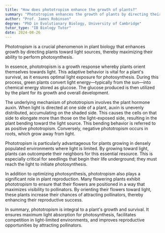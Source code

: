 ```yaml
---
title: "How does phototropism enhance the growth of plants?"
summary: "Phototropism enhances the growth of plants by directing their growth towards the light source, maximising photosynthesis."
author: "Prof. James Robinson"
degree: "PhD in Evolutionary Biology, University of Cambridge"
tutor_type: "IB Biology Tutor"
date: 2024-08-26
---
```


Phototropism is a crucial phenomenon in plant biology that enhances growth by directing plants toward light sources, thereby maximizing their ability to perform photosynthesis.

In essence, phototropism is a growth response whereby plants orient themselves towards light. This adaptive behavior is vital for a plant's survival, as it ensures optimal light exposure for photosynthesis. During this process, green plants convert light energy—typically from the sun—into chemical energy stored as glucose. The glucose produced is then utilized by the plant for its growth and overall development.

The underlying mechanism of phototropism involves the plant hormone auxin. When light is directed at one side of a plant, auxin is unevenly distributed, accumulating on the shaded side. This causes the cells on that side to elongate more than those on the light-exposed side, resulting in the plant bending toward the light source. This bending behavior is referred to as positive phototropism. Conversely, negative phototropism occurs in roots, which grow away from light.

Phototropism is particularly advantageous for plants growing in densely populated environments where light is limited. By growing toward light, plants can outcompete their neighbors for this essential resource. This is especially critical for seedlings that begin their life underground; they must reach the light to initiate photosynthesis.

In addition to optimizing photosynthesis, phototropism also plays a significant role in plant reproduction. Many flowering plants exhibit phototropism to ensure that their flowers are positioned in a way that maximizes visibility to pollinators. By orienting their flowers toward light, these plants increase their chances of attracting pollinators, thereby enhancing their reproductive success.

In summary, phototropism is integral to a plant's growth and survival. It ensures maximum light absorption for photosynthesis, facilitates competition in light-limited environments, and improves reproductive opportunities by attracting pollinators.
    